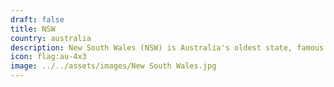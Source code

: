 ```yaml
---
draft: false
title: NSW
country: australia
description: New South Wales (NSW) is Australia's oldest state, famous for its bustling cities, beautiful beaches, and stunning Blue Mountains. 🌊🏞️
icon: flag:au-4x3
image: ../../assets/images/New South Wales.jpg
---
```

